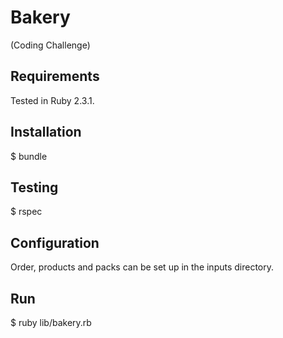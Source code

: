 # Bakery
(Coding Challenge)

## Requirements
Tested in Ruby 2.3.1.

## Installation
$ bundle

## Testing
$ rspec

## Configuration
Order, products and packs can be set up in the inputs directory.

## Run
$ ruby lib/bakery.rb


